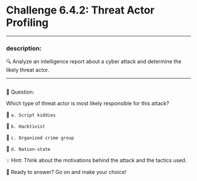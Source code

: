 # **Challenge 6.4.2: Threat Actor Profiling**

---

### **description:**

🔍 Analyze an intelligence report about a cyber attack and determine the likely threat actor.

---
```plaintext

```
🤔 Question:

Which type of threat actor is most likely responsible for this attack?

🔘 ```a. Script kiddies```

🔘 ```b. Hacktivist```

🔘 ```c. Organized crime group```

🔘 ```d. Nation-state```

💡 Hint: Think about the motivations behind the attack and the tactics used.

🚀 Ready to answer? Go on and make your choice!